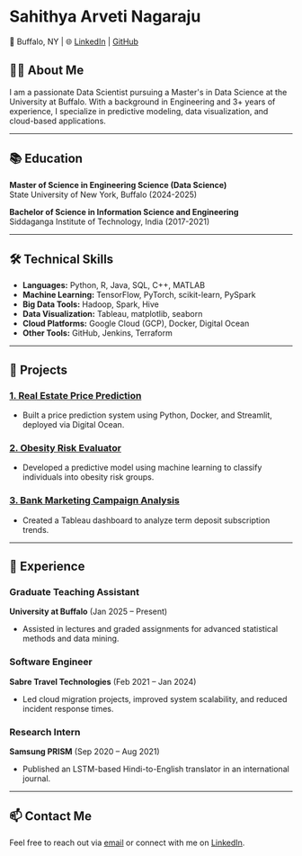 # Sahithya Arveti Nagaraju

📍 Buffalo, NY | 🌐 [LinkedIn](https://www.linkedin.com/in/sahithyaarveti/) | [GitHub](https://github.com/SAHITHYA21)

## 👩‍🎓 About Me
I am a passionate Data Scientist pursuing a Master's in Data Science at the University at Buffalo. With a background in Engineering and 3+ years of experience, I specialize in predictive modeling, data visualization, and cloud-based applications.

---

## 📚 Education
**Master of Science in Engineering Science (Data Science)**  
State University of New York, Buffalo (2024-2025)  

**Bachelor of Science in Information Science and Engineering**  
Siddaganga Institute of Technology, India (2017-2021)

---

## 🛠 Technical Skills
- **Languages:** Python, R, Java, SQL, C++, MATLAB
- **Machine Learning:** TensorFlow, PyTorch, scikit-learn, PySpark
- **Big Data Tools:** Hadoop, Spark, Hive
- **Data Visualization:** Tableau, matplotlib, seaborn
- **Cloud Platforms:** Google Cloud (GCP), Docker, Digital Ocean
- **Other Tools:** GitHub, Jenkins, Terraform

---

## 🌟 Projects
### [1. Real Estate Price Prediction](projects/real-estate-price-prediction.md)
- Built a price prediction system using Python, Docker, and Streamlit, deployed via Digital Ocean.

### [2. Obesity Risk Evaluator](projects/obesity-risk-evaluator.md)
- Developed a predictive model using machine learning to classify individuals into obesity risk groups.

### [3. Bank Marketing Campaign Analysis](projects/bank-marketing-campaign.md)
- Created a Tableau dashboard to analyze term deposit subscription trends.

---

## 💼 Experience
### Graduate Teaching Assistant  
**University at Buffalo** (Jan 2025 – Present)  
- Assisted in lectures and graded assignments for advanced statistical methods and data mining.

### Software Engineer  
**Sabre Travel Technologies** (Feb 2021 – Jan 2024)  
- Led cloud migration projects, improved system scalability, and reduced incident response times.

### Research Intern  
**Samsung PRISM** (Sep 2020 – Aug 2021)  
- Published an LSTM-based Hindi-to-English translator in an international journal.

---

## 📫 Contact Me
Feel free to reach out via [email](mailto:sahithyaarvetinagaraju@gmail.com) or connect with me on [LinkedIn](https://www.linkedin.com/in/sahithyaarveti/).
